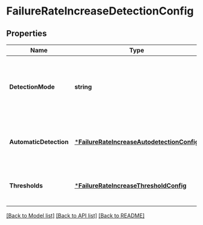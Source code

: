 # FailureRateIncreaseDetectionConfig

## Properties
Name | Type | Description | Notes
------------ | ------------- | ------------- | -------------
**DetectionMode** | **string** | How to detect failure rate increase: automatically, based on fixed thresholds, or do not detect. | [default to null]
**AutomaticDetection** | [***FailureRateIncreaseAutodetectionConfig**](FailureRateIncreaseAutodetectionConfig.md) | Parameters of the automatic failure rate increase detection. | [optional] [default to null]
**Thresholds** | [***FailureRateIncreaseThresholdConfig**](FailureRateIncreaseThresholdConfig.md) | Fixed thresholds for failure rate increase detection. | [optional] [default to null]

[[Back to Model list]](../README.md#documentation-for-models) [[Back to API list]](../README.md#documentation-for-api-endpoints) [[Back to README]](../README.md)


